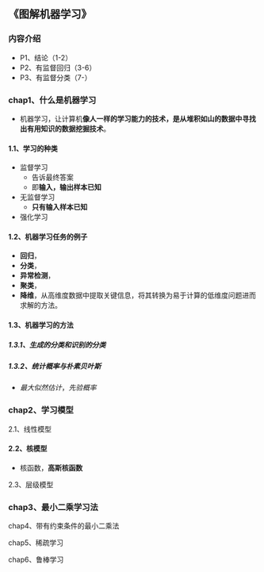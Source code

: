 ## 《图解机器学习》

### 内容介绍

+ P1、结论（1-2）
+ P2、有监督回归（3-6）
+ P3、有监督分类（7-）

### chap1、什么是机器学习

+ 机器学习，让计算机**像人一样的学习能力的技术，是从堆积如山的数据中寻找出有用知识的数据挖掘技术**。

#### 1.1、学习的种类

+ 监督学习
  + 告诉最终答案
  + 即**输入，输出样本已知**
+ 无监督学习
  + **只有输入样本已知**
+ 强化学习

#### 1.2、机器学习任务的例子

+ **回归**，
+ **分类**，
+ **异常检测**，
+ **聚类**，
+ **降维**，从高维度数据中提取关键信息，将其转换为易于计算的低维度问题进而求解的方法。

#### 1.3、机器学习的方法

##### 1.3.1、生成的分类和识别的分类

##### 1.3.2、统计概率与朴素贝叶斯

+ *最大似然估计*，*先验概率*

### chap2、学习模型

2.1、线性模型

#### 2.2、核模型

+ 核函数，**高斯核函数**

2.3、层级模型

### chap3、最小二乘学习法

chap4、带有约束条件的最小二乘法

chap5、稀疏学习

chap6、鲁棒学习